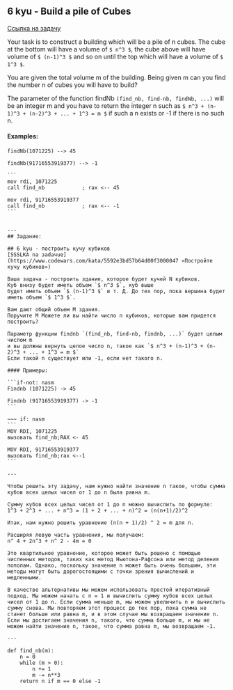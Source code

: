 ## 6 kyu - Build a pile of Cubes
[Ссылка на задачу](https://www.codewars.com/kata/5592e3bd57b64d00f3000047 "Build a pile of Cubes")

Your task is to construct a building which will be a pile of n cubes.
The cube at the bottom will have a volume of `$ n^3 $`, the cube above 
will have  volume of `$ (n-1)^3 $` and so on until the top which will have a volume of `$ 1^3 $`.

You are given the total volume m of the building.
Being given m can you find the number n of cubes you will have to build?

The parameter of the function findNb `(find_nb, find-nb, findNb, ...)` will be an integer m
and you have to return the integer n such as `$ n^3 + (n-1)^3 + (n-2)^3 + ... + 1^3 = m $`
if such a n exists or -1 if there is no such n.

#### Examples:

```if-not:nasm
findNb(1071225) --> 45

findNb(91716553919377) --> -1
```

~~~if:nasm
```
mov rdi, 1071225
call find_nb            ; rax <-- 45
    
mov rdi, 91716553919377
call find_nb            ; rax <-- -1
```


---
## Задание:

## 6 kyu - построить кучу кубиков
[SSSLKA na зadaчue] (https://www.codewars.com/kata/5592e3bd57b64d00f3000047 «Постройте кучу кубиков»)

Ваша задача - построить здание, которое будет кучей N кубиков.
Куб внизу будет иметь объем `$ n^3 $`, куб выше
будет иметь объем `$ (n-1)^3 $` и т. Д. До тех пор, пока вершина будет иметь объем `$ 1^3 $`.

Вам дают общий объем M здания.
Поручите M Можете ли вы найти число n кубиков, которые вам придется построить?

Параметр функции findnb `(find_nb, find-nb, findnb, ...)` будет целым числом m
и вы должны вернуть целое число n, такое как `$ n^3 + (n-1)^3 + (n-2)^3 + ... + 1^3 = m $`
Если такой n существует или -1, если нет такого n.

#### Примеры:

```if-not: nasm
Findnb (1071225) -> 45

Findnb (91716553919377) -> -1
```

~~~ if: nasm
```
MOV RDI, 1071225
вызовать find_nb;RAX <- 45
    
MOV RDI, 91716553919377
вызовать find_nb;rax <--1
```

---

Чтобы решить эту задачу, нам нужно найти значение n такое, чтобы сумма кубов всех целых чисел от 1 до n была равна m.

Сумму кубов всех целых чисел от 1 до n можно вычислить по формуле:
1^3 + 2^3 + ... + n^3 = (1 + 2 + ... + n)^2 = (n(n+1)/2)^2

Итак, нам нужно решить уравнение (n(n + 1)/2) ^ 2 = m для n.

Расширяя левую часть уравнения, мы получаем:
n^ 4 + 2n^3 + n^ 2 - 4m = 0

Это квартильное уравнение, которое может быть решено с помощью численных методов, таких как метод Ньютона-Рафсона или метод деления пополам. Однако, поскольку значение n может быть очень большим, эти методы могут быть дорогостоящими с точки зрения вычислений и медленными.

В качестве альтернативы мы можем использовать простой итеративный подход. Мы можем начать с n = 1 и вычислить сумму кубов всех целых чисел от 1 до n. Если сумма меньше m, мы можем увеличить n и вычислить сумму снова. Мы повторяем этот процесс до тех пор, пока сумма не станет больше или равна m, и в этом случае мы возвращаем значение n. Если мы достигаем значения n, такого, что сумма больше m, и мы не можем найти значение n, такое, что сумма равна m, мы возвращаем -1.

---

def find_nb(m):
    n = 0
    while (m > 0):
        n += 1
        m -= n**3
    return n if m == 0 else -1

